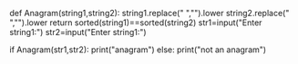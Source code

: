 def Anagram(string1,string2):
    string1.replace(" ","").lower
    string2.replace(" ","").lower
    return sorted(string1)==sorted(string2)
str1=input("Enter string1:")
str2=input("Enter string1:")
 
if Anagram(str1,str2):
    print("anagram")
else:
    print("not an anagram") 
